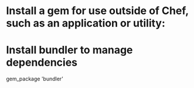 



# Install a gem for use outside of Chef, such as an application or utility:

# Install bundler to manage dependencies
gem_package 'bundler'




